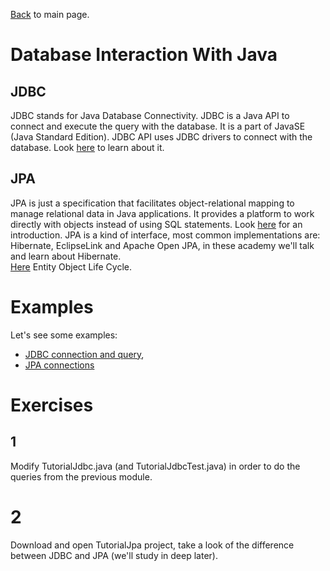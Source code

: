 
[Back](../README.md) to main page.

# Database Interaction With Java

## JDBC

JDBC stands for Java Database Connectivity. JDBC is a Java API to connect and execute the query with the database. It is a part of JavaSE (Java Standard Edition). JDBC API uses JDBC drivers to connect with the database.
Look [here](https://www.javatpoint.com/java-jdbc) to learn about it.

## JPA

JPA is just a specification that facilitates object-relational mapping to manage relational data in Java applications. It provides a platform to work directly with objects instead of using SQL statements.
Look [here](https://www.javatpoint.com/jpa-tutorial) for an introduction.
JPA is a kind of interface, most common implementations are: Hibernate, EclipseLink and Apache Open JPA, in these academy we'll talk and learn about Hibernate. <br/>
[Here](https://www.objectdb.com/java/jpa/persistence/managed) Entity Object Life Cycle.<br/>

# Examples

Let's see some examples:

- [JDBC connection and query](src/main/java/TutorialJdbc.java),
- [JPA connections](src/test/java/test/StreamsTest.java)

# Exercises 

## 1 
Modify TutorialJdbc.java (and TutorialJdbcTest.java) in order to do the queries from the previous module.

# 2
Download and open TutorialJpa project, take a look of the difference between JDBC and JPA (we'll study in deep later).
